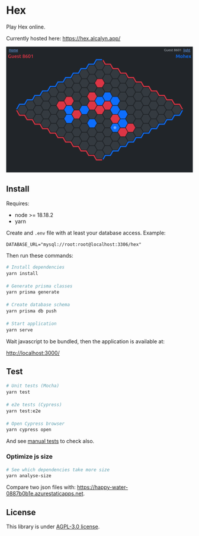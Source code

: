 # Hex

Play Hex online.

Currently hosted here: <https://hex.alcalyn.app/>

![Game screenshot](assets/images/screenshots/game.png)


## Install

Requires:

- node >= 18.18.2
- yarn

Create and `.env` file with at least your database access. Example:

``` .env
DATABASE_URL="mysql://root:root@localhost:3306/hex"
```

Then run these commands:

``` bash
# Install dependencies
yarn install

# Generate prisma classes
yarn prisma generate

# Create database schema
yarn prisma db push

# Start application
yarn serve
```

Wait javascript to be bundled, then the application is available at:

<http://localhost:3000/>

## Test

``` bash
# Unit tests (Mocha)
yarn test

# e2e tests (Cypress)
yarn test:e2e

# Open Cypress browser
yarn cypress open
```

And see [manual tests](./manual-tests.md) to check also.

### Optimize js size

``` bash
# See which dependencies take more size
yarn analyse-size
```

Compare two json files with: <https://happy-water-0887b0b1e.azurestaticapps.net>.

## License

This library is under [AGPL-3.0 license](LICENSE).
